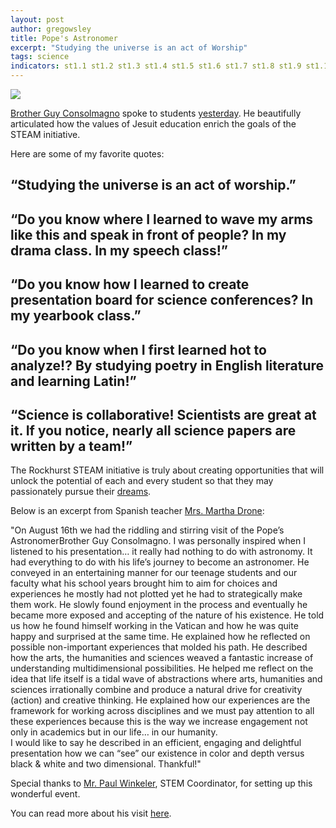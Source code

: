 ```yaml
---
layout: post
author: gregowsley
title: Pope's Astronomer
excerpt: "Studying the universe is an act of Worship"
tags: science
indicators: st1.1 st1.2 st1.3 st1.4 st1.5 st1.6 st1.7 st1.8 st1.9 st1.10 st1.11
---
```

<div class="flex-wrapper">
  <img src="{{site.baseurl}}/img/Guy Consolmagno.png">
</div>

[Brother Guy Consolmagno](https://www.youtube.com/watch?v=kmU2gDbP_Tk) spoke to students [yesterday](https://www.rockhursths.edu/pages/news/news---brother-guy-consolmagno). He beautifully articulated how the values of Jesuit education enrich the goals of the STEAM initiative. 

Here are some of my favorite quotes:

## “Studying the universe is an act of worship.”

## “Do you know where I learned to wave my arms like this and speak in front of people? In my drama class. In my speech class!”

## “Do you know how I learned to create presentation board for science conferences? In my yearbook class.”

## “Do you know when I first learned hot to analyze!? By studying poetry in English literature and learning Latin!”

## “Science is collaborative! Scientists are great at it. If you notice, nearly all science papers are written by a team!”

The Rockhurst STEAM initiative is truly about creating opportunities that will unlock the potential of each and every student so that they may passionately pursue their [dreams](http://fox4kc.com/2016/08/16/the-popes-astronomer-speaks-to-students-at-rockhurst-high-school/).  

Below is an excerpt from Spanish teacher [Mrs. Martha Drone](https://www.rockhursths.edu/pages/academics/departments/academics---departments---modern--classical-language):

"On August 16th we had the riddling and stirring visit of the Pope’s AstronomerBrother Guy Consolmagno.  I was personally inspired when I listened to his presentation… it really had nothing to do with astronomy.  It had everything to do with his life’s journey to become an astronomer. 
He conveyed in an entertaining manner for our teenage students and our faculty what his school years brought him to aim for choices and experiences he mostly had not plotted yet he had to strategically make them work.  He slowly found enjoyment in the process and eventually he became more exposed and accepting of the nature of his existence.
He told us how he found himself working in the Vatican and how he was quite happy and surprised at the same time. He explained how he reflected on possible non-important experiences that molded his path.  He described how the arts, the humanities and sciences weaved a fantastic increase of understanding multidimensional possibilities.  He helped me reflect on the idea that life itself is a tidal wave of abstractions where arts, humanities and sciences irrationally combine and produce a natural drive for creativity (action) and creative thinking.
He explained how our experiences are the framework for working across disciplines and we must pay attention to all these experiences because this is the way we increase engagement not only in academics but in our life… in our humanity.  
I would like to say he described in an efficient, engaging and delightful presentation how we can “see” our existence in color and depth versus black & white and two dimensional.  Thankful!"

Special thanks to [Mr. Paul Winkeler](http://steam.rockhursths.edu/team/paulwinkeler/), STEM Coordinator, for setting up this wonderful event.

You can read more about his visit [here](https://www.rockhursths.edu/pages/news/news---brother-guy-consolmagno).
